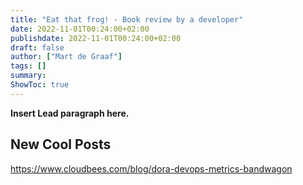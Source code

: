 ```yaml
---
title: "Eat that frog! - Book review by a developer"
date: 2022-11-01T00:24:00+02:00
publishdate: 2022-11-01T00:24:00+02:00
draft: false
author: ["Mart de Graaf"]
tags: []
summary: 
ShowToc: true
---
```


**Insert Lead paragraph here.**

## New Cool Posts

https://www.cloudbees.com/blog/dora-devops-metrics-bandwagon